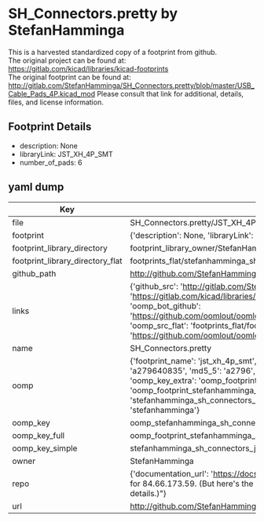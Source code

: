 # SH_Connectors.pretty by StefanHamminga  
This is a harvested standardized copy of a footprint from github.  
The original project can be found at:  
https://gitlab.com/kicad/libraries/kicad-footprints  
The original footprint can be found at:
http://gitlab.com/StefanHamminga/SH_Connectors.pretty/blob/master/USB_Cable_Pads_4P.kicad_mod
Please consult that link for additional, details, files, and license information.  
## Footprint Details
* description: None  
* libraryLink: JST_XH_4P_SMT  
* number_of_pads: 6  
## yaml dump  
| Key | Value |  
| --- | --- |  
| file | SH_Connectors.pretty/JST_XH_4P_SMT.kicad_mod |  
| footprint | {'description': None, 'libraryLink': 'JST_XH_4P_SMT', 'number_of_pads': 6} |  
| footprint_library_directory | footprint_library_owner/StefanHamminga_SH_Connectors.pretty |  
| footprint_library_directory_flat | footprints_flat/stefanhamminga_sh_connectors_jst_xh_4p_smt/working |  
| github_path | http://github.com/StefanHamminga/SH_Connectors.pretty/blob/master/JST_XH_4P_SMT.kicad_mod |  
| links | {'github_src': 'http://gitlab.com/StefanHamminga/SH_Connectors.pretty/blob/master/USB_Cable_Pads_4P.kicad_mod', 'github_src_repo': 'https://gitlab.com/kicad/libraries/kicad-footprints', 'oomp_bot': 'footprints/stefanhamminga_sh_connectors_jst_xh_4p_smt/working', 'oomp_bot_github': 'https://github.com/oomlout/oomlout_oomp_footprint_bot/tree/main/footprints/stefanhamminga_sh_connectors_jst_xh_4p_smt/working', 'oomp_src_flat': 'footprints_flat/footprints_flat/stefanhamminga_sh_connectors_jst_xh_4p_smt/working', 'oomp_src_flat_github': 'https://github.com/oomlout/oomlout_oomp_footprint_src/tree/main/footprints_flat/stefanhamminga_sh_connectors_jst_xh_4p_smt/working'} |  
| name | SH_Connectors.pretty |  
| oomp | {'footprint_name': 'jst_xh_4p_smt', 'library_name': 'sh_connectors', 'md5': 'a2796408355201c335b6f7011cc2f868', 'md5_10': 'a279640835', 'md5_5': 'a2796', 'md5_6': 'a27964', 'oomp_key': 'oomp_stefanhamminga_sh_connectors_jst_xh_4p_smt', 'oomp_key_extra': 'oomp_footprint_stefanhamminga_sh_connectors_jst_xh_4p_smt', 'oomp_key_full': 'oomp_footprint_stefanhamminga_sh_connectors_jst_xh_4p_smt_a27964', 'oomp_key_simple': 'stefanhamminga_sh_connectors_jst_xh_4p_smt', 'original_filename': 'SH_Connectors.pretty/JST_XH_4P_SMT.kicad_mod', 'owner_name': 'stefanhamminga'} |  
| oomp_key | oomp_stefanhamminga_sh_connectors_jst_xh_4p_smt |  
| oomp_key_full | oomp_footprint_stefanhamminga_sh_connectors_jst_xh_4p_smt |  
| oomp_key_simple | stefanhamminga_sh_connectors_jst_xh_4p_smt |  
| owner | StefanHamminga |  
| repo | {'documentation_url': 'https://docs.github.com/rest/overview/resources-in-the-rest-api#rate-limiting', 'message': "API rate limit exceeded for 84.66.173.59. (But here's the good news: Authenticated requests get a higher rate limit. Check out the documentation for more details.)"} |  
| url | http://github.com/StefanHamminga/SH_Connectors.pretty |  

